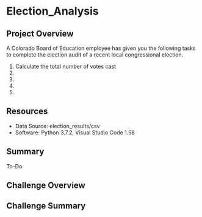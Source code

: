 # Election_Analysis


## Project Overview
A Colorado Board of Education employee has given you the following tasks to complete the election audit of a recent local congressional election.

1. Calculate the total number of votes cast
2.
3.
4.
5.

## Resources
- Data Source: election_results/csv
- Software: Python 3.7.2, Visual Studio Code 1.58

## Summary
To-Do

## Challenge Overview

## Challenge Summary
